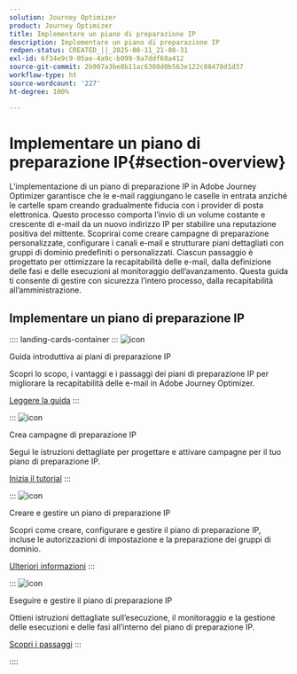 ```yaml
---
solution: Journey Optimizer
product: Journey Optimizer
title: Implementare un piano di preparazione IP
description: Implementare un piano di preparazione IP
redpen-status: CREATED_||_2025-08-11_21-08-31
exl-id: 6f34e9c9-05ae-4a9c-b099-9a7ddf68a412
source-git-commit: 2b907a3be8b11ac6308d0b563e122c88478d1d37
workflow-type: ht
source-wordcount: '227'
ht-degree: 100%

---
```


# Implementare un piano di preparazione IP{#section-overview}

L’implementazione di un piano di preparazione IP in Adobe Journey Optimizer garantisce che le e-mail raggiungano le caselle in entrata anziché le cartelle spam creando gradualmente fiducia con i provider di posta elettronica. Questo processo comporta l’invio di un volume costante e crescente di e-mail da un nuovo indirizzo IP per stabilire una reputazione positiva del mittente. Scoprirai come creare campagne di preparazione personalizzate, configurare i canali e-mail e strutturare piani dettagliati con gruppi di dominio predefiniti o personalizzati. Ciascun passaggio è progettato per ottimizzare la recapitabilità delle e-mail, dalla definizione delle fasi e delle esecuzioni al monitoraggio dell’avanzamento. Questa guida ti consente di gestire con sicurezza l’intero processo, dalla recapitabilità all’amministrazione.

## Implementare un piano di preparazione IP

:::: landing-cards-container
:::
![icon](https://cdn.experienceleague.adobe.com/icons/book.svg?lang=it)

Guida introduttiva ai piani di preparazione IP

Scopri lo scopo, i vantaggi e i passaggi dei piani di preparazione IP per migliorare la recapitabilità delle e-mail in Adobe Journey Optimizer.

[Leggere la guida](../using/configuration/ip-warmup-gs.md)
:::

:::
![icon](https://cdn.experienceleague.adobe.com/icons/circle-play.svg?lang=it)

Crea campagne di preparazione IP

Segui le istruzioni dettagliate per progettare e attivare campagne per il tuo piano di preparazione IP.

[Inizia il tutorial](../using/configuration/ip-warmup-campaign.md)
:::

:::
![icon](https://cdn.experienceleague.adobe.com/icons/gear.svg?lang=it)

Creare e gestire un piano di preparazione IP

Scopri come creare, configurare e gestire il piano di preparazione IP, incluse le autorizzazioni di impostazione e la preparazione dei gruppi di dominio.

[Ulteriori informazioni](../using/configuration/ip-warmup-plan.md)
:::

:::
![icon](https://cdn.experienceleague.adobe.com/icons/list-check.svg?lang=it)

Eseguire e gestire il piano di preparazione IP

Ottieni istruzioni dettagliate sull’esecuzione, il monitoraggio e la gestione delle esecuzioni e delle fasi all’interno del piano di preparazione IP.

[Scopri i passaggi](../using/configuration/ip-warmup-execution.md)
:::

::::
